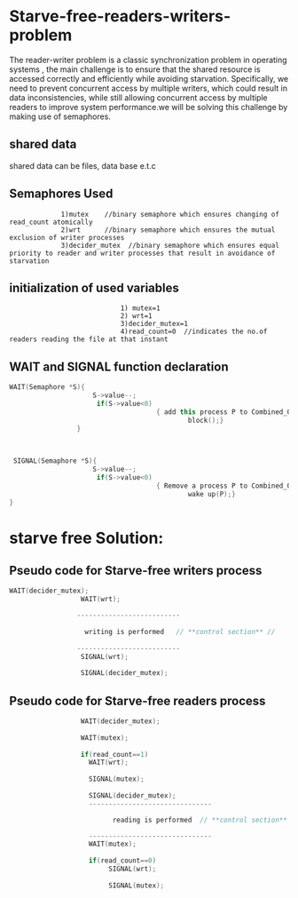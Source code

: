 # Starve-free-readers-writers-problem
The reader-writer problem is a classic synchronization problem in operating systems , the main challenge is to ensure that the shared resource is accessed correctly and efficiently while avoiding starvation. Specifically, we need to prevent concurrent access by multiple writers, which could result in data inconsistencies, while still allowing concurrent access by multiple readers to improve system performance.we will be solving this challenge by making use of semaphores.
## shared data
shared data can be files, data base e.t.c
## Semaphores Used
                 1)mutex    //binary semaphore which ensures changing of read_count atomically
                 2)wrt      //binary semaphore which ensures the mutual exclusion of writer processes
                 3)decider_mutex  //binary semaphore which ensures equal priority to reader and writer processes that result in avoidance of starvation
                 
## initialization of used variables      
                                1) mutex=1
                                2) wrt=1    
                                3)decider_mutex=1  
                                4)read_count=0  //indicates the no.of readers reading the file at that instant
 ## WAIT and SIGNAL function declaration
 ``` cpp
 WAIT(Semaphore *S){
                      S->value--;
                       if(S->value<0)
                                      { add this process P to Combined_Queue;
                                              block();}
                  }
                                     
                    

  SIGNAL(Semaphore *S){
                      S->value--;
                       if(S->value<0)
                                      { Remove a process P to Combined_Queue;
                                              wake up(P);}
}
```                                     
                      
                      
# starve free Solution:


## Pseudo code for Starve-free writers process
``` cpp
WAIT(decider_mutex);
                  WAIT(wrt);

                 --------------------------
                 
                   writing is performed   // **control section** //
                 
                 --------------------------
                  SIGNAL(wrt);
                  
                  SIGNAL(decider_mutex);
```                  
## Pseudo code for Starve-free readers process
``` cpp
                  WAIT(decider_mutex);
                  
                  WAIT(mutex);
                  
                  if(read_count==1)
                    WAIT(wrt);
                    
                    SIGNAL(mutex);
                    
                    SIGNAL(decider_mutex);
                    -------------------------------

                          reading is performed  // **control section** //

                    -------------------------------
                    WAIT(mutex);
                    
                    if(read_count==0)
                         SIGNAL(wrt);
                         
                         SIGNAL(mutex);
 ```                        
                         

